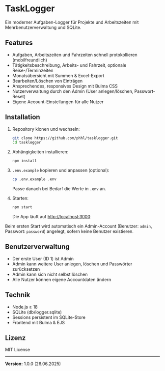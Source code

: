 # TaskLogger

Ein moderner Aufgaben-Logger für Projekte und Arbeitszeiten mit Mehrbenutzerverwaltung und SQLite.

## Features

- Aufgaben, Arbeitszeiten und Fahrzeiten schnell protokollieren (mobilfreundlich)
- Tätigkeitsbeschreibung, Arbeits- und Fahrzeit, optionale Reise-/Terminzeiten
- Monatsübersicht mit Summen & Excel-Export
- Bearbeiten/Löschen von Einträgen
- Ansprechendes, responsives Design mit Bulma CSS
- Nutzerverwaltung durch den Admin (User anlegen/löschen, Passwort-Reset)
- Eigene Account-Einstellungen für alle Nutzer

## Installation

1. Repository klonen und wechseln:

   ```bash
   git clone https://github.com/phhl/tasklogger.git
   cd tasklogger
   ```

2. Abhängigkeiten installieren:

   ```bash
   npm install
   ```

3. `.env.example` kopieren und anpassen (optional):

   ```bash
   cp .env.example .env
   ```

   Passe danach bei Bedarf die Werte in `.env` an.

4. Starten:

   ```bash
   npm start
   ```

   Die App läuft auf [http://localhost:3000](http://localhost:3000)

Beim ersten Start wird automatisch ein Admin-Account (Benutzer: `admin`, Passwort: `password`) angelegt, sofern keine Benutzer existieren.

## Benutzerverwaltung

- Der erste User (ID 1) ist Admin
- Admin kann weitere User anlegen, löschen und Passwörter zurücksetzen
- Admin kann sich nicht selbst löschen
- Alle Nutzer können eigene Accountdaten ändern

## Technik

- Node.js ≥ 18
- SQLite (db/logger.sqlite)
- Sessions persistent im SQLite-Store
- Frontend mit Bulma & EJS

## Lizenz

MIT License

---

**Version:** 1.0.0 (26.06.2025)
